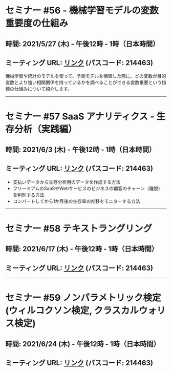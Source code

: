 # セミナー #56 - 機械学習モデルの変数重要度の仕組み

## 時間: 2021/5/27 (木) - 午後12時 - 1時（日本時間）

## ミーティング URL: [リンク](https://us02web.zoom.us/j/331585134?pwd=VGVyeXBRWjFMT2hESFdhSU45Z2d0dz09) (パスコード: 214463)

機械学習や統計のモデルを使って、予測モデルを構築した際に、どの変数が目的変数とより強い相関関係を持っているかを調べることができる変数重要という指標の仕組みについて紹介します。

---

# セミナー #57 SaaS アナリティクス - 生存分析（実践編）

## 時間: 2021/6/3 (木) - 午後12時 - 1時（日本時間）

## ミーティング URL: [リンク](https://us02web.zoom.us/j/331585134?pwd=VGVyeXBRWjFMT2hESFdhSU45Z2d0dz09) (パスコード: 214463)

- 支払いデータから生存分析用のデータを作成する方法
- フリーミアムのSaaSやWebサービスのビジネスの顧客のチャーン（離脱）を判別する方法
- コンバートしてから1か月後の生存率の推移をモニターする方法

---

# セミナー #58 テキストラングリング

## 時間: 2021/6/17 (木) - 午後12時 - 1時（日本時間）

## ミーティング URL: [リンク](https://us02web.zoom.us/j/331585134?pwd=VGVyeXBRWjFMT2hESFdhSU45Z2d0dz09) (パスコード: 214463)

---

# セミナー #59 ノンパラメトリック検定 (ウィルコクソン検定, クラスカルウォリス検定)

## 時間: 2021/6/24 (木) - 午後12時 - 1時（日本時間）

## ミーティング URL: [リンク](https://us02web.zoom.us/j/331585134?pwd=VGVyeXBRWjFMT2hESFdhSU45Z2d0dz09) (パスコード: 214463)
